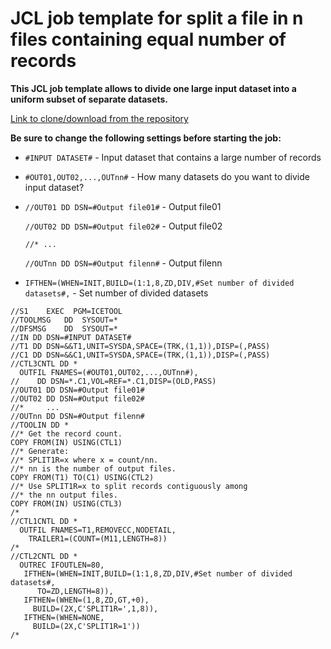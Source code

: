 # JCL job template for split a file in n files containing equal number of records

**This JCL job template allows to divide one large input dataset into a uniform subset of separate datasets.**

[Link to clone/download from the repository](https://github.com/IBA-mainframe-dev/Global-Repository-for-Mainframe-Developers/blob/master/zOS%20System%20operating/Batch%20jobs%20(JCLs)/JCL%20job%20template%20for%20evenly%20dividing%20the%20dataset%20into%20parts/JCL%20job%20template%20for%20split%20a%20dataset%20by%20an%20equal%20number%20of%20records)

**Be sure to change the following settings before starting the job:**
* `#INPUT DATASET#` - Input dataset that contains a large number of records
* `#OUT01,OUT02,...,OUTnn#` - How many datasets do you want to divide input dataset?
* `//OUT01 DD DSN=#Output file01#` - Output file01

  `//OUT02 DD DSN=#Output file02#` - Output file02
 
  `//* ...`
  
  `//OUTnn DD DSN=#Output filenn#` - Output filenn
* `IFTHEN=(WHEN=INIT,BUILD=(1:1,8,ZD,DIV,#Set number of divided datasets#,` - Set number of divided datasets

```
//S1    EXEC  PGM=ICETOOL
//TOOLMSG   DD  SYSOUT=*
//DFSMSG    DD  SYSOUT=*
//IN DD DSN=#INPUT DATASET#
//T1 DD DSN=&&T1,UNIT=SYSDA,SPACE=(TRK,(1,1)),DISP=(,PASS)
//C1 DD DSN=&&C1,UNIT=SYSDA,SPACE=(TRK,(1,1)),DISP=(,PASS)
//CTL3CNTL DD *
  OUTFIL FNAMES=(#OUT01,OUT02,...,OUTnn#),
//    DD DSN=*.C1,VOL=REF=*.C1,DISP=(OLD,PASS)
//OUT01 DD DSN=#Output file01#
//OUT02 DD DSN=#Output file02#
//*     ...
//OUTnn DD DSN=#Output filenn#
//TOOLIN DD *
//* Get the record count.
COPY FROM(IN) USING(CTL1)
//* Generate:
//* SPLIT1R=x where x = count/nn.
//* nn is the number of output files.
COPY FROM(T1) TO(C1) USING(CTL2)
//* Use SPLIT1R=x to split records contiguously among
//* the nn output files.
COPY FROM(IN) USING(CTL3)
/*
//CTL1CNTL DD *
  OUTFIL FNAMES=T1,REMOVECC,NODETAIL,
    TRAILER1=(COUNT=(M11,LENGTH=8))
/*
//CTL2CNTL DD *
  OUTREC IFOUTLEN=80,
   IFTHEN=(WHEN=INIT,BUILD=(1:1,8,ZD,DIV,#Set number of divided datasets#,  
      TO=ZD,LENGTH=8)),
   IFTHEN=(WHEN=(1,8,ZD,GT,+0),
     BUILD=(2X,C'SPLIT1R=',1,8)),
   IFTHEN=(WHEN=NONE,
     BUILD=(2X,C'SPLIT1R=1'))
/*
```
